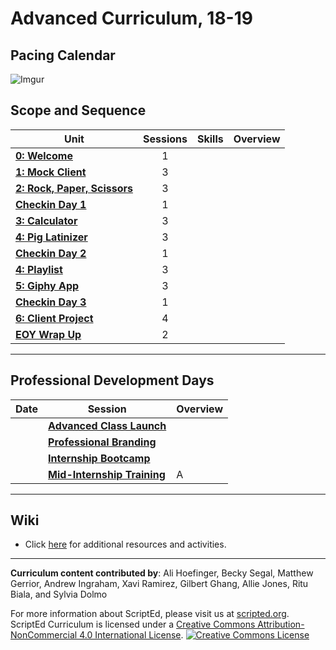 # Advanced Curriculum, 18-19

## Pacing Calendar
![Imgur](http://i.imgur.com/RcqXUfU.png)

## Scope and Sequence

| Unit  | Sessions | Skills | Overview|
|-------|:-------:|------|------|
| [**0: Welcome**](units/unit0) | 1 |  |  |
| [**1: Mock Client**](units/unit1) | 3 |  |  |
| [**2: Rock, Paper, Scissors**](units/unit2) | 3 |  |  |
| [**Checkin Day 1**]() | 1 |  |  |
| [**3: Calculator**](units/unit3) | 3 | |
| [**4: Pig Latinizer**](units/unit3) | 3 | |
| [**Checkin Day 2**]() | 1 |  |  |
| [**4: Playlist**](units/unit4) | 3 |  |  |
| [**5: Giphy App**](units/unit6) | 3 |  |  |
| [**Checkin Day 3**]() | 1 |  |  |
| [**6: Client Project**](units/unit7)| 4 |  |  |
| [**EOY Wrap Up**](units/eoy) | 2 |  |  |
----

## Professional Development Days

| Date  | Session | Overview|
|-------|-------|------|
|  |[**Advanced Class Launch**](pd/launch) |   | 
|  |[**Professional Branding**](pd/branding) |   | 
|  |[**Internship Bootcamp**](pd/bootcamp) |  | 
|  |[**Mid-Internship Training**](pd/midinternship) | A | 

----
## Wiki

* Click [here](https://github.com/ScriptEdcurriculum/curriculum17-18/wiki/2.-Advanced) for additional resources and activities.

----
**Curriculum content contributed by**: Ali Hoefinger, Becky Segal, Matthew Gerrior, Andrew Ingraham, Xavi Ramirez, Gilbert Ghang, Allie Jones, Ritu Biala, and Sylvia Dolmo

For more information about ScriptEd, please visit us at [scripted.org](https://www.scripted.org). 
<br>
ScriptEd Curriculum is licensed under a <a rel="license" href="http://creativecommons.org/licenses/by-nc/4.0/">Creative Commons Attribution-NonCommercial 4.0 International License</a>. 
<a rel="license" href="http://creativecommons.org/licenses/by-nc/4.0/"><img alt="Creative Commons License" style="border-width:0" src="https://i.creativecommons.org/l/by-nc/4.0/88x31.png" /></a>
